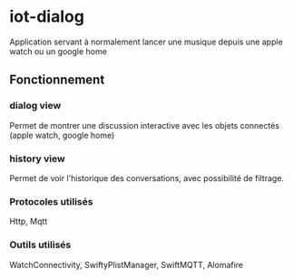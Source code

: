 # iot-dialog

Application servant à normalement lancer une musique depuis une apple watch ou un google home

## Fonctionnement

### dialog view

Permet de montrer une discussion interactive avec les objets connectés (apple watch, google home)

### history view

Permet de voir l'historique des conversations, avec possibilité de filtrage.

### Protocoles utilisés

Http, Mqtt


### Outils utilisés

WatchConnectivity, SwiftyPlistManager, SwiftMQTT, Alomafire
